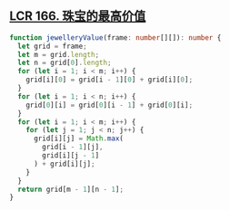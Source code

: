 ## [LCR 166. 珠宝的最高价值](https://leetcode.cn/problems/li-wu-de-zui-da-jie-zhi-lcof/description/)

```ts
function jewelleryValue(frame: number[][]): number {
  let grid = frame;
  let m = grid.length;
  let n = grid[0].length;
  for (let i = 1; i < m; i++) {
    grid[i][0] = grid[i - 1][0] + grid[i][0];
  }
  for (let i = 1; i < n; i++) {
    grid[0][i] = grid[0][i - 1] + grid[0][i];
  }
  for (let i = 1; i < m; i++) {
    for (let j = 1; j < n; j++) {
      grid[i][j] = Math.max(
        grid[i - 1][j],
        grid[i][j - 1]
      ) + grid[i][j];
    }
  }
  return grid[m - 1][n - 1];
}
```